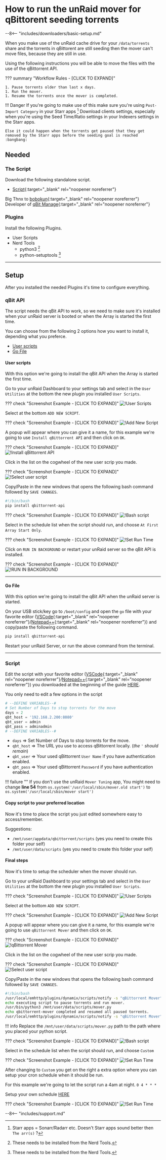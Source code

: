 # How to run the unRaid mover for qBittorent seeding torrents

--8<-- "includes/downloaders/basic-setup.md"

When you make use of the unRaid cache drive for your `/data/torrents` share and the torrents in qBittorent are still seeding then the mover can't move files, because they are still in use.

Using the following instructions you will be able to move the files with the use of the qBittorrent API.

??? summary "Workflow Rules - [CLICK TO EXPAND]"

    1. Pause torrents older than last x days.
    1. Run the mover.
    1. Resume the torrents once the mover is completed.

!!! Danger
    If you're going to make use of this make sure you're using `Post-Import Category` in your Starr apps [^1] Download clients settings, especially when you're using the Seed Time/Ratio settings in your Indexers settings in the Starr apps.

    Else it could happen when the torrents get paused that they get removed by the Starr apps before the seeding goal is reached :bangbang:

## Needed

### The Script

Download the following standalone script.

- [Script](https://raw.githubusercontent.com/StuffAnThings/qbit_manage/master/scripts/mover.py){:target="_blank" rel="noopener noreferrer"}

Big Thnx to [bobokun](https://github.com/bobokun){:target="_blank" rel="noopener noreferrer"} Developer of [qBit Manage](https://github.com/StuffAnThings/qbit_manage){:target="_blank" rel="noopener noreferrer"}

### Plugins

Install the following Plugins.

- User Scripts
- Nerd Tools
    - python3 [^2]
    - python-setuptools [^2]

------

## Setup

After you installed the needed Plugins it's time to configure everything.

### qBit API

The script needs the qBit API to work, so we need to make sure it's installed when your unRaid server is booted or when the Array is started the first time.

You can choose from the following 2 options how you want to install it, depending what you preferce.

- [User scripts](#user-scripts)
- [Go File](#go-file)

#### User scripts

With this option we're going to install the qBit API when the Array is started the first time.

Go to your unRaid Dashboard to your settings tab and select in the `User Utilities` at the bottom the new plugin you installed `User Scripts`.

??? check "Screenshot Example - [CLICK TO EXPAND]"
    ![!User Scripts](images/Unraid-settings-user-scripts-icon.png)

Select at the bottom `ADD NEW SCRIPT`.

??? check "Screenshot Example - [CLICK TO EXPAND]"
    ![!Add New Script](images/Unraid-user-scripts-add-new-script-icon.png)

A popup will appear where you can give it a name, for this example we're going to use `Install qBittorrent API` and then click on `OK`.

??? check "Screenshot Example - [CLICK TO EXPAND]"
    ![!Install qBittorrent API](images/Unraid-user-scripts-add-new-script-enter-name.png)

Click in the list on the cogwheel of the new user scrip you made.

??? check "Screenshot Example - [CLICK TO EXPAND]"
    ![!Select user script](images/Unraid-settings-user-scripts-list-select-qbit-api.png)

Copy/Paste in the new windows that opens the following bash command followed by `SAVE CHANGES`.

```bash
#!/bin/bash
pip install qbittorrent-api
```

??? check "Screenshot Example - [CLICK TO EXPAND]"
    ![!Bash script](images/Unraid-settings-user-scripts-qbit-api.png)

Select in the schedule list when the script should run, and choose `At First Array Start Only`.

??? check "Screenshot Example - [CLICK TO EXPAND]"
    ![!Set Run Time](images/Unraid-settings-user-scripts-qbit-api-schedule.png)

Click on `RUN IN BACKGROUND` or restart your unRaid server so the qBit API is installed.

??? check "Screenshot Example - [CLICK TO EXPAND]"
    ![!RUN IN BACKGROUND](images/Unraid-settings-user-scripts-qbit-api-run-background.png)

------

#### Go File

With this option we're going to install the qBit API when the unRaid server is started.

On your USB stick/key go to `/boot/config` and open the `go` file with your favorite editor ([VSCode](https://code.visualstudio.com/){:target="_blank" rel="noopener noreferrer"}/[Notepad++](https://notepad-plus-plus.org/downloads/){:target="_blank" rel="noopener noreferrer"}) and copy/paste the following command.

```bash
pip install qbittorrent-api
```

Restart your unRaid Server, or run the above command from the terminal.

------

### Script

Edit the script with your favorite editor ([VSCode](https://code.visualstudio.com/){:target="_blank" rel="noopener noreferrer"}/[Notepad++](https://notepad-plus-plus.org/downloads/){:target="_blank" rel="noopener noreferrer"}) you downloaded at the beginning of the guide [HERE](#the-script).

You only need to edit a few options in the script

```python
# --DEFINE VARIABLES--#
# Set Number of Days to stop torrents for the move
days = 2
qbt_host = '192.168.2.200:8080'
qbt_user = admin
qbt_pass = adminadmin
# --DEFINE VARIABLES--#
```

- `days` => Set Number of Days to stop torrents for the move.
- `qbt_host` => The URL you use to access qBittorrent locally. (*the* `'` *should remain*)
- `qbt_user` => Your used qBittorrent `User Name` if you have authentication enabled.
- `qbt_pass` => Your used qBittorrent `Password` if you have authentication enabled.

!!! failure ""
    If you don't use the unRaid `Mover Tuning` app, You might need to change **line 54** from `os.system('/usr/local/sbin/mover.old start')` to `os.system('/usr/local/sbin/mover start')`

#### Copy script to your preferred location

Now it's time to place the script you just edited somewhere easy to access/remember.

Suggestions:

- `/mnt/user/appdata/qbittorrent/scripts` (yes you need to create this folder your self)
- `/mnt/user/data/scripts` (yes you need to create this folder your self)

#### Final steps

Now it's time to setup the scheduler when the mover should run.

Go to your unRaid Dashboard to your settings tab and select in the `User Utilities` at the bottom the new plugin you installed `User Scripts`.

??? check "Screenshot Example - [CLICK TO EXPAND]"
    ![!User Scripts](images/Unraid-settings-user-scripts-icon.png)

Select at the bottom `ADD NEW SCRIPT`.

??? check "Screenshot Example - [CLICK TO EXPAND]"
    ![!Add New Script](images/Unraid-user-scripts-add-new-script-icon.png)

A popup will appear where you can give it a name, for this example we're going to use `qBittorrent Mover` and then click on `OK`.

??? check "Screenshot Example - [CLICK TO EXPAND]"
    ![!qBittorrent Mover](images/Unraid-user-scripts-add-new-script-enter-name-qbt.png)

Click in the list on the cogwheel of the new user scrip you made.

??? check "Screenshot Example - [CLICK TO EXPAND]"
    ![!Select user script](images/Unraid-settings-user-scripts-list-select-qbit-mover.png)

Copy/Paste in the new windows that opens the following bash command followed by `SAVE CHANGES`.

```bash
#!/bin/bash
/usr/local/emhttp/plugins/dynamix/scripts/notify -s "qBittorrent Mover" -d "qBittorrent Mover starting @ `date +%H:%M:%S`."
echo executing script to pause torrents and run mover.
/usr/bin/python3 /mnt/user/data/scripts/mover.py
echo qbittorrent-mover completed and resumed all paused torrents.
/usr/local/emhttp/plugins/dynamix/scripts/notify -s "qBittorrent Mover" -d "qBittorrent Mover completed @ `date +%H:%M:%S`."
```

!!! info
    Replace the `/mnt/user/data/scripts/mover.py` path to the path where you placed your python script.

??? check "Screenshot Example - [CLICK TO EXPAND]"
    ![!Bash script](images/Unraid-settings-user-scripts-qbit-mover.png)

Select in the schedule list when the script should run, and choose `Custom`

??? check "Screenshot Example - [CLICK TO EXPAND]"
    ![!Set Run Time](images/Unraid-settings-user-scripts-qbit-mover-schedule.png)

After changing to `Custom` you get on the right a extra option where you can setup your cron schedule when it should be run.

For this example we're going to let the script run a 4am at night. `0 4 * * *`

Setup your own schedule [HERE](https://crontab.guru/)

??? check "Screenshot Example - [CLICK TO EXPAND]"
    ![!Set Run Time](images/Unraid-settings-user-scripts-qbit-mover-cron.png)

--8<-- "includes/support.md"

[^1]:
    Starr apps = Sonarr/Radarr etc. Doesn't Starr apps sound better then `The arr(s)` ?

[^2]:
    These needs to be installed from the Nerd Tools.
